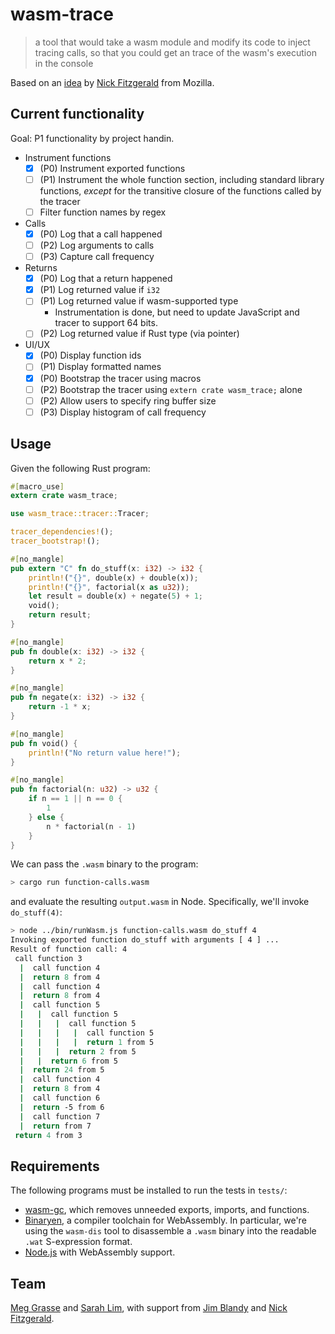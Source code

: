 # wasm-trace

> a tool that would take a wasm module and modify its code to inject tracing calls, so that you could get an trace of the wasm's execution in the console

Based on an [idea](https://gist.github.com/fitzgen/34073d61f2c358f2b35038fa263b74a3) by [Nick Fitzgerald](https://github.com/fitzgen) from Mozilla.

## Current functionality

Goal: P1 functionality by project handin.

- Instrument functions
  - [x] (P0) Instrument exported functions
  - [ ] (P1) Instrument the whole function section, including standard library functions, *except* for the transitive closure of the functions called by the tracer
  - [ ] Filter function names by regex
- Calls
  - [x] (P0) Log that a call happened
  - [ ] (P2) Log arguments to calls
  - [ ] (P3) Capture call frequency
- Returns
  - [x] (P0) Log that a return happened
  - [x] (P1) Log returned value if `i32`
  - [ ] (P1) Log returned value if wasm-supported type
    - Instrumentation is done, but need to update JavaScript and tracer to support 64 bits.
  - [ ] (P2) Log returned value if Rust type (via pointer)
- UI/UX
  - [x] (P0) Display function ids
  - [ ] (P1) Display formatted names
  - [x] (P0) Bootstrap the tracer using macros
  - [ ] (P2) Bootstrap the tracer using `extern crate wasm_trace;` alone
  - [ ] (P2) Allow users to specify ring buffer size
  - [ ] (P3) Display histogram of call frequency

## Usage

Given the following Rust program:

```rust
#[macro_use]
extern crate wasm_trace;

use wasm_trace::tracer::Tracer;

tracer_dependencies!();
tracer_bootstrap!();

#[no_mangle]
pub extern "C" fn do_stuff(x: i32) -> i32 {
    println!("{}", double(x) + double(x));
    println!("{}", factorial(x as u32));
    let result = double(x) + negate(5) + 1;
    void();
    return result;
}

#[no_mangle]
pub fn double(x: i32) -> i32 {
    return x * 2;
}

#[no_mangle]
pub fn negate(x: i32) -> i32 {
    return -1 * x;
}

#[no_mangle]
pub fn void() {
    println!("No return value here!");
}

#[no_mangle]
pub fn factorial(n: u32) -> u32 {
    if n == 1 || n == 0 {
        1
    } else {
        n * factorial(n - 1)
    }
}
```

We can pass the `.wasm` binary to the program:
```sh
> cargo run function-calls.wasm
```
and evaluate the resulting `output.wasm` in Node. Specifically, we'll invoke `do_stuff(4)`:
```sh
> node ../bin/runWasm.js function-calls.wasm do_stuff 4
Invoking exported function do_stuff with arguments [ 4 ] ...
Result of function call: 4
 call function 3
  |  call function 4
  |  return 8 from 4
  |  call function 4
  |  return 8 from 4
  |  call function 5
  |   |  call function 5
  |   |   |  call function 5
  |   |   |   |  call function 5
  |   |   |   |  return 1 from 5
  |   |   |  return 2 from 5
  |   |  return 6 from 5
  |  return 24 from 5
  |  call function 4
  |  return 8 from 4
  |  call function 6
  |  return -5 from 6
  |  call function 7
  |  return from 7
 return 4 from 3
```

## Requirements

The following programs must be installed to run the tests in `tests/`:

- [wasm-gc](https://github.com/alexcrichton/wasm-gc), which removes
unneeded exports, imports, and functions.
- [Binaryen](https://github.com/WebAssembly/binaryen/), a compiler
toolchain for WebAssembly. In particular, we're using the `wasm-dis`
tool to disassemble a `.wasm` binary into the readable `.wat` S-expression format.
- [Node.js](https://nodejs.org/) with WebAssembly support.

## Team

[Meg Grasse](http://github.com/meggrasse) and [Sarah Lim](http://github.com/sarahlim), with support from [Jim Blandy](https://github.com/jimblandy) and [Nick Fitzgerald](https://github.com/fitzgen).
